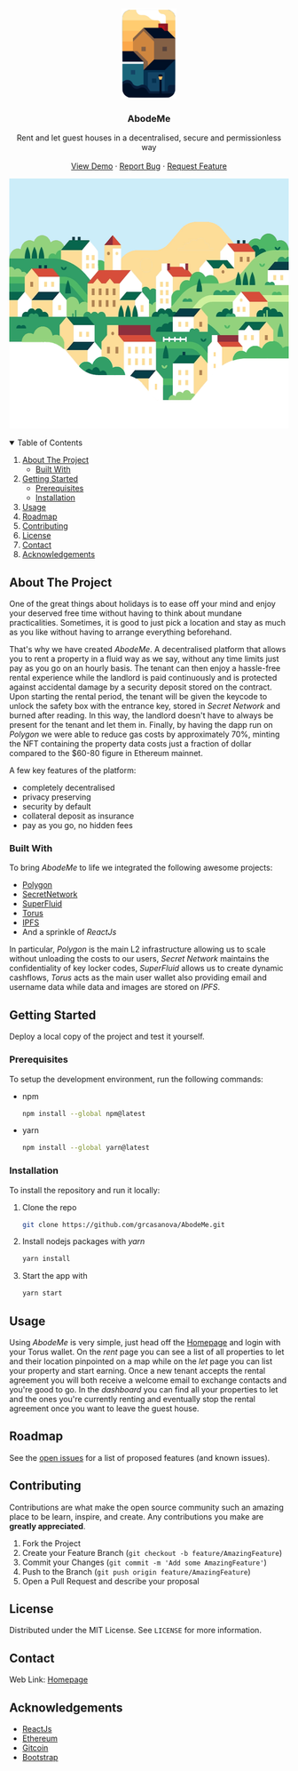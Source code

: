 <!-- MIT License>
[![Contributors][contributors-shield]][contributors-url]
[![Forks][forks-shield]][forks-url]
[![Stargazers][stars-shield]][stars-url]
[![Issues][issues-shield]][issues-url]
[![MIT License][license-shield]][license-url]

<!-- PROJECT LOGO -->
<br />
<p align="center">
  <a href="https://github.com/grcasanova/AbodeMe">
    <img src="images/logo.png" alt="Logo" width="100" height="162">
  </a>

  <h3 align="center">AbodeMe</h3>

  <p align="center">
  Rent and let guest houses in a decentralised, secure and permissionless way<br />
    <br />
    <a href="https://abode.me">View Demo</a>
    ·
    <a href="https://github.com/grcasanova/AbodeMe/BUG-TEMPLATE.md">Report Bug</a>
    ·
    <a href="https://github.com/grcasanova/AbodeMe/FEATURE-REQUEST.md">Request Feature</a>
  </p>
</p>

<p align="center">
  <img src="images/cover.png" alt="cover" width="600" height="450">
</p>

<!-- TABLE OF CONTENTS -->
<details open="open">
  <summary>Table of Contents</summary>
  <ol>
    <li>
      <a href="#about-the-project">About The Project</a>
      <ul>
        <li><a href="#built-with">Built With</a></li>
      </ul>
    </li>
    <li>
      <a href="#getting-started">Getting Started</a>
      <ul>
        <li><a href="#prerequisites">Prerequisites</a></li>
        <li><a href="#installation">Installation</a></li>
      </ul>
    </li>
    <li><a href="#usage">Usage</a></li>
    <li><a href="#roadmap">Roadmap</a></li>
    <li><a href="#contributing">Contributing</a></li>
    <li><a href="#license">License</a></li>
    <li><a href="#contact">Contact</a></li>
    <li><a href="#acknowledgements">Acknowledgements</a></li>
  </ol>
</details>


<!-- ABOUT THE PROJECT -->
## About The Project

One of the great things about holidays is to ease off your mind and enjoy your deserved free time without having to think about mundane practicalities. Sometimes, it is good to just pick a location and stay as much as you like without having to arrange everything beforehand.

That's why we have created *AbodeMe*. A decentralised platform that allows you to rent a property in a fluid way as we say, without any time limits just pay as you go on an hourly basis. The tenant can then enjoy a hassle-free rental experience while the landlord is paid continuously and is protected against accidental damage by a security deposit stored on the contract.
Upon starting the rental period, the tenant will be given the keycode to unlock the safety box with the entrance key, stored in *Secret Network* and burned after reading. In this way, the landlord doesn't have to always be present for the tenant and let them in.
Finally, by having the dapp run on *Polygon* we were able to reduce gas costs by approximately 70%, minting the NFT containing the property data costs just a fraction of dollar compared to the $60-80 figure in Ethereum mainnet.

A few key features of the platform:
* completely decentralised
* privacy preserving
* security by default
* collateral deposit as insurance
* pay as you go, no hidden fees

### Built With

To bring *AbodeMe* to life we integrated the following awesome projects:

* [Polygon](https://polygon.technology)
* [SecretNetwork](https://scrt.network/)
* [SuperFluid](https://www.superfluid.finance)
* [Torus](https://tor.us)
* [IPFS](https://ipfs.io/)
* And a sprinkle of *ReactJs*

In particular, *Polygon* is the main L2 infrastructure allowing us to scale without unloading the costs to our users, *Secret Network* maintains the confidentiality of key locker codes, *SuperFluid* allows us to create dynamic cashflows, *Torus* acts as the main user wallet also providing email and username data while data and images are stored on *IPFS*.


<!-- GETTING STARTED -->
## Getting Started

Deploy a local copy of the project and test it yourself.

### Prerequisites

To setup the development environment, run the following commands:

* npm
  ```sh
  npm install --global npm@latest
  ```

* yarn
  ```sh
  npm install --global yarn@latest
  ```

### Installation

To install the repository and run it locally:

1. Clone the repo
   ```sh
   git clone https://github.com/grcasanova/AbodeMe.git
   ```
2. Install nodejs packages with *yarn*
   ```sh
   yarn install
   ```
3. Start the app with
   ```sh
   yarn start
   ```

<!-- USAGE EXAMPLES -->
## Usage

Using *AbodeMe* is very simple, just head off the [Homepage]() and login with your Torus wallet. On the _rent_ page you can see a list of all properties to let and their location pinpointed on a map while on the _let_ page you can list your property and start earning. Once a new tenant accepts the rental agreement you will both receive a welcome email to exchange contacts and you're good to go.
In the _dashboard_ you can find all your properties to let and the ones you're currently renting and eventually stop the rental agreement once you want to leave the guest house.

<!-- ROADMAP -->
## Roadmap

See the [open issues](https://github.com/grcasanova/AbodeMe/issues) for a list of proposed features (and known issues).

<!-- CONTRIBUTING -->
## Contributing

Contributions are what make the open source community such an amazing place to be learn, inspire, and create. Any contributions you make are **greatly appreciated**.

1. Fork the Project
2. Create your Feature Branch (`git checkout -b feature/AmazingFeature`)
3. Commit your Changes (`git commit -m 'Add some AmazingFeature'`)
4. Push to the Branch (`git push origin feature/AmazingFeature`)
5. Open a Pull Request and describe your proposal

<!-- LICENSE -->
## License

Distributed under the MIT License. See `LICENSE` for more information.

<!-- CONTACT -->
## Contact

Web Link: [Homepage]()

<!-- ACKNOWLEDGEMENTS -->
## Acknowledgements
* [ReactJs](https://reactjs.org)
* [Ethereum](https://ethereum.org)
* [Gitcoin](https://gitcoin.co)
* [Bootstrap](https://getbootstrap.com)

<!-- MARKDOWN LINKS & IMAGES -->
<!-- https://www.markdownguide.org/basic-syntax/#reference-style-links -->
[contributors-shield]: https://img.shields.io/github/contributors/grcasanova/AbodeMe.svg?style=for-the-badge
[contributors-url]: https://github.com/grcasanova/AbodeMe/graphs/contributors
[forks-shield]: https://img.shields.io/github/forks/grcasanova/AbodeMe.svg?style=for-the-badge
[forks-url]: https://github.com/grcasanova/AbodeMe/network/members
[stars-shield]: https://img.shields.io/github/stars/grcasanova/AbodeMe.svg?style=for-the-badge
[stars-url]: https://github.com/grcasanova/AbodeMe/stargazers
[issues-shield]: https://img.shields.io/github/issues/grcasanova/AbodeMe.svg?style=for-the-badge
[issues-url]: https://github.com/grcasanova/AbodeMe/issues
[license-shield]: https://img.shields.io/github/license/grcasanova/AbodeMe.svg?style=for-the-badge
[license-url]: https://github.com/grcasanova/AbodeMe/blob/master/LICENSE.txt
[product-screenshot]: images/screenshot.png